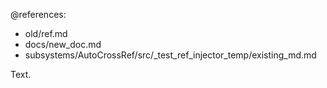 @references:
  - old/ref.md
  - docs/new_doc.md
  - subsystems/AutoCrossRef/src/_test_ref_injector_temp/existing_md.md

Text.